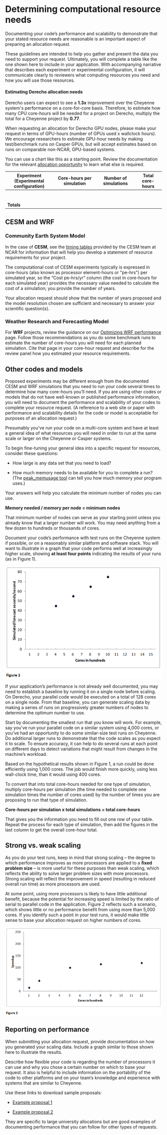 # Determining computational resource needs

Documenting your code’s performance and scalability to demonstrate that
your stated resource needs are reasonable is an important aspect of
preparing an allocation request.

These guidelines are intended to help you gather and present the data
you need to support your request. Ultimately, you will complete a table
like the one shown here to include in your application. With
accompanying narrative that describes each experiment or experimental
configuration, it will communicate clearly to reviewers what computing
resources you need and how you will use those resources.

#### Estimating Derecho allocation needs

Derecho users can expect to see a **1.3x** improvement over the Cheyenne
system's performance on a core-for-core basis. Therefore, to estimate
how many CPU core-hours will be needed for a project on Derecho,
multiply the total for a Cheyenne project by **0.77**.

When requesting an allocation for Derecho GPU nodes, please make your
request in terms of GPU-hours (number of GPUs used x wallclock hours).
We encourage researchers to estimate GPU-hour needs by making
test/benchmark runs on Casper GPUs, but will accept estimates based on
runs on comparable non-NCAR, GPU-based systems.

You can use a chart like this as a starting point. Review the
documentation for the relevant [allocation opportunity](./index.md) to learn what else is
required.

<table style="width:100%;">
  <colgroup>
    <col style="width: 30%" />
    <col style="width: 27%" />
    <col style="width: 24%" />
    <col style="width: 17%" />
  </colgroup>
  <thead>
    <tr class="header">
      <th><strong>Experiment</strong><br />
        <strong>(Experimental configuration)</strong></th>
      <th><strong>Core-hours per simulation</strong></th>
      <th><strong>Number of simulations</strong></th>
      <th><strong>Total core-hours</strong></th>
    </tr>
  </thead>
  <tbody>
    <tr class="odd">
      <td></td>
      <td></td>
      <td></td>
      <td></td>
    </tr>
    <tr class="even">
      <td></td>
      <td></td>
      <td></td>
      <td></td>
    </tr>
    <tr class="odd">
      <td></td>
      <td></td>
      <td></td>
      <td></td>
    </tr>
    <tr class="even">
      <td></td>
      <td></td>
      <td></td>
      <td></td>
    </tr>
    <tr class="odd">
      <td></td>
      <td></td>
      <td></td>
      <td></td>
    </tr>
    <tr class="even">
      <td></td>
      <td></td>
      <td></td>
      <td></td>
    </tr>
    <tr class="odd">
      <td></td>
      <td></td>
      <td></td>
      <td></td>
    </tr>
    <tr class="even">
      <td><strong>Totals</strong></td>
      <td></td>
      <td></td>
      <td></td>
    </tr>
  </tbody>
</table>

## CESM and WRF

### Community Earth System Model

In the case of **CESM**, see the [timing tables](https://csegweb.cgd.ucar.edu/timing/cgi-bin/timings.cgi)
provided by the CESM team at NCAR for information that will help you
develop a statement of resource requirements for your project.

The computational cost of CESM experiments typically is expressed in
core-hours (also known as processor element-hours or "pe-hrs") per
simulated year, so the “Cost pe-hrs/yr” column (the cost in core-hours
for each simulated year) provides the necessary value needed to
calculate the cost of a simulation; you provide the number of years.

Your allocation request should show that the number of years proposed
and the model resolution chosen are sufficient and necessary to answer
your scientific question(s).

### Weather Research and Forecasting Model

For **WRF** projects, review the guidance on our
[Optimizing WRF performance](file:////display/RC/Optimizing+WRF+performance) page.
Follow those recommendations as you do some benchmark runs to estimate
the number of core-hours you will need for each planned simulation. Cite
that page in your core-hour request and describe for the review panel
how you estimated your resource requirements.

## Other codes and models

Proposed experiments may be different enough from the documented CESM
and WRF simulations that you need to run your code several times to
determine how many core-hours you’ll need. If you are using other codes
or models that do not have well-known or published performance
information, you will need to document the performance and scalability
of your codes to complete your resource request. (A reference to a web
site or paper with performance and scalability details for the code or
model is acceptable for purposes of an allocation request.)

Presumably you’ve run your code on a multi-core system and have at least
a general idea of what resources you will need in order to run at the
same scale or larger on the Cheyenne or Casper systems.

To begin fine-tuning your general idea into a specific request for
resources, consider these questions:

- How large is any data set that you need to load?

- How much memory needs to be available for you to complete a run? (The
  [peak_memusage tool](../pbs/checking-memory-use/index.md) can tell
  you how much memory your program uses.)

Your answers will help you calculate the minimum number of nodes you can
use.

**Memory needed / memory per node = minimum nodes**

That minimum number of nodes can serve as your starting point unless you
already know that a larger number will work. You may need anything from
a few dozen to hundreds or thousands of cores.

Document your code’s performance with test runs on the Cheyenne system
if possible, or on a reasonably similar platform and software stack. You
will want to illustrate in a graph that your code performs well at
increasingly higher scale, showing **at least four points** indicating
the results of your runs (as in Figure 1).

![](determining-computational-resource-needs/media/image1.png)

If your application’s performance is not already well documented, you
may need to establish a baseline by running it on a single node before
scaling. On Derecho, your parallel code would be executed on a total of
128 cores on a single node. From that
baseline, you can generate scaling data by making a series of runs on
progressively greater numbers of nodes to determine the optimum number
to use.

Start by documenting the smallest run that you know will work. For
example, say you’ve run your parallel code on a similar system using
4,000 cores, or you’ve had an opportunity to do some similar-size test
runs on Cheyenne. Do additional larger runs to demonstrate that the code
scales as you expect it to scale. To ensure accuracy, it can help to do
several runs at each point on different days to detect variations that
might result from changes in the machine’s workload.

Based on the hypothetical results shown in Figure 1, a run could be done
efficiently using 1,000 cores. The job would finish more quickly, using
less wall-clock time, than it would using 400 cores.

To convert that into total core-hours needed for one type of simulation,
multiply core-hours per simulation (the time needed to complete one
simulation times the number of cores used) by the number of times you
are proposing to run that type of simulation.

**Core-hours per simulation x total simulations = total core-hours**

That gives you the information you need to fill out one row of your
table. Repeat the process for each type of simulation, then add the
figures in the last column to get the overall core-hour total.

## Strong vs. weak scaling

As you do your test runs, keep in mind that strong scaling – the degree
to which performance improves as more processors are applied to a
**fixed problem size** – is more useful for these purposes than weak
scaling, which reflects the ability to solve larger problem sizes with
more processors. Strong scaling will reflect the improvement in speed
(resulting in reduced overall run time) as more processors are used.

At some point, using more processors is likely to have little additional
benefit, because the potential for increasing speed is limited by the
ratio of serial to parallel code in the application. Figure 2 reflects
such a scenario, which shows little or no performance benefit from using
more than 5,000 cores. If you identify such a point in your test runs,
it would make little sense to base your allocation request on higher
numbers of cores.

![](determining-computational-resource-needs/media/image2.png)

## Reporting on performance

When submitting your allocation request, provide documentation on how
you generated your scaling data. Include a graph similar to those shown
here to illustrate the results.

Describe how flexible your code is regarding the number of processors it
can use and why you chose a certain number on which to base your
request. It also is helpful to include information on the portability of
the code to other platforms and on your team’s knowledge and experience
with systems that are similar to Cheyenne.

Use these links to download sample proposals:

- [Example proposal 1](https://kb.ucar.edu/download/attachments/75694337/Example_Proposal_1_Spring2020%20%281%29.pdf?version=1&modificationDate=1627489242000&api=v2)

- [Example proposal 2](https://kb.ucar.edu/download/attachments/75694337/Example_Proposal_2_Fall2019%20%281%29.pdf?version=1&modificationDate=1627489279000&api=v2)

They are specific to large university allocations but are good examples
of documenting performance that you can follow for other types of
requests.
